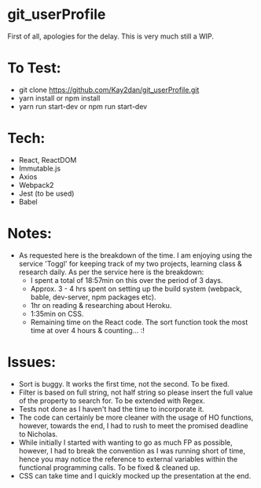 # git_userProfile

First of all, apologies for the delay. This is very much still a WIP.

# To Test:
- git clone https://github.com/Kay2dan/git_userProfile.git
- yarn install
    or
  npm install
- yarn run start-dev
    or
  npm run start-dev
  
# Tech:
- React, ReactDOM
- Immutable.js
- Axios
- Webpack2
- Jest (to be used)
- Babel

# Notes:
- As requested here is the breakdown of the time. I am enjoying using the service 'Toggl' for keeping track of my two projects, learning class & research daily. As per the service here is the breakdown:
  - I spent a total of 18:57min on this over the period of 3 days.
  - Approx. 3 - 4 hrs spent on setting up the build system (webpack, bable, dev-server, npm packages etc).
  - 1hr on reading & researching about Heroku.
  - 1:35min on CSS.
  - Remaining time on the React code. The sort function took the most time at over 4 hours & counting... :!

# Issues:
- Sort is buggy. It works the first time, not the second. To be fixed.
- Filter is based on full string, not half string so please insert the full value of the property to search for. To be extended with Regex.
- Tests not done as I haven't had the time to incorporate it.
- The code can certainly be more cleaner with the usage of HO functions, however, towards the end, I had to rush to meet the promised deadline to Nicholas.
- While initially I started with wanting to go as much FP as possible, however, I had to break the convention as I was running short of time, hence you may notice the reference to external variables within the functional programming calls. To be fixed & cleaned up.
- CSS can take time and I quickly mocked up the presentation at the end. 
